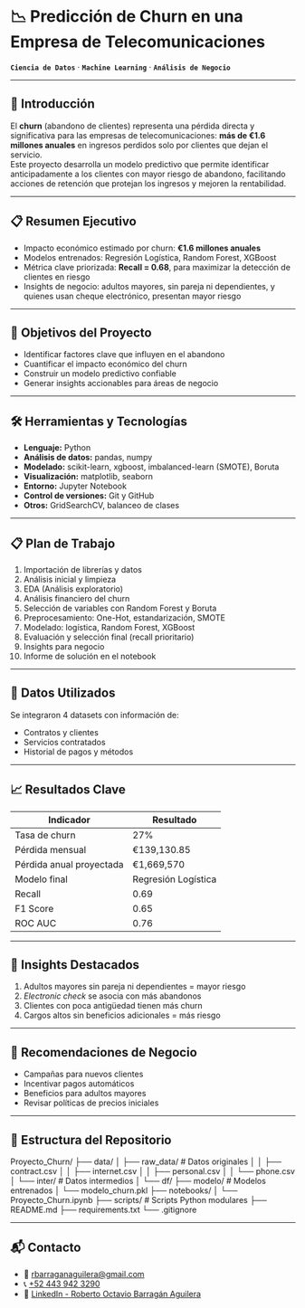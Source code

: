 # 📉 Predicción de Churn en una Empresa de Telecomunicaciones
**`Ciencia de Datos`** · **`Machine Learning`** · **`Análisis de Negocio`**

---

## 🚀 Introducción

El **churn** (abandono de clientes) representa una pérdida directa y significativa para las empresas de telecomunicaciones: **más de €1.6 millones anuales** en ingresos perdidos solo por clientes que dejan el servicio.  
Este proyecto desarrolla un modelo predictivo que permite identificar anticipadamente a los clientes con mayor riesgo de abandono, facilitando acciones de retención que protejan los ingresos y mejoren la rentabilidad.

---

## 📋 Resumen Ejecutivo

- Impacto económico estimado por churn: **€1.6 millones anuales**  
- Modelos entrenados: Regresión Logística, Random Forest, XGBoost  
- Métrica clave priorizada: **Recall = 0.68**, para maximizar la detección de clientes en riesgo  
- Insights de negocio: adultos mayores, sin pareja ni dependientes, y quienes usan cheque electrónico, presentan mayor riesgo

---

## 🎯 Objetivos del Proyecto

- Identificar factores clave que influyen en el abandono
- Cuantificar el impacto económico del churn
- Construir un modelo predictivo confiable
- Generar insights accionables para áreas de negocio

---

## 🛠️ Herramientas y Tecnologías

- **Lenguaje:** Python  
- **Análisis de datos:** pandas, numpy  
- **Modelado:** scikit-learn, xgboost, imbalanced-learn (SMOTE), Boruta  
- **Visualización:** matplotlib, seaborn  
- **Entorno:** Jupyter Notebook  
- **Control de versiones:** Git y GitHub  
- **Otros:** GridSearchCV, balanceo de clases

---

## 📋 Plan de Trabajo

1. Importación de librerías y datos
2. Análisis inicial y limpieza
3. EDA (Análisis exploratorio)
4. Análisis financiero del churn
5. Selección de variables con Random Forest y Boruta
6. Preprocesamiento: One-Hot, estandarización, SMOTE
7. Modelado: logística, Random Forest, XGBoost
8. Evaluación y selección final (recall prioritario)
9. Insights para negocio
10. Informe de solución en el notebook

---

## 🧩 Datos Utilizados

Se integraron 4 datasets con información de:

- Contratos y clientes
- Servicios contratados
- Historial de pagos y métodos

---

## 📈 Resultados Clave

| Indicador                | Resultado         |
|-------------------------|-------------------|
| Tasa de churn           | 27%               |
| Pérdida mensual         | €139,130.85       |
| Pérdida anual proyectada| €1,669,570        |
| Modelo final            | Regresión Logística |
| Recall                  | 0.69              |
| F1 Score                | 0.65              |
| ROC AUC                 | 0.76              |

---

## 🧠 Insights Destacados

1. Adultos mayores sin pareja ni dependientes = mayor riesgo  
2. *Electronic check* se asocia con más abandonos  
3. Clientes con poca antigüedad tienen más churn  
4. Cargos altos sin beneficios adicionales = más riesgo

---

## 💼 Recomendaciones de Negocio

- Campañas para nuevos clientes
- Incentivar pagos automáticos
- Beneficios para adultos mayores
- Revisar políticas de precios iniciales

---

## 📁 Estructura del Repositorio

Proyecto_Churn/
├── data/
│ ├── raw_data/ # Datos originales
│ │ ├── contract.csv
│ │ ├── internet.csv
│ │ ├── personal.csv
│ │ └── phone.csv
│ └── inter/ # Datos intermedios
│ └── df/
├── modelo/ # Modelos entrenados
│ └── modelo_churn.pkl
├── notebooks/
│ └── Proyecto_Churn.ipynb
├── scripts/ # Scripts Python modulares
├── README.md
├── requirements.txt
└── .gitignore

---

## 📬 Contacto

- 📧 [rbarraganaguilera@gmail.com](mailto:rbarraganaguilera@gmail.com)  
- 📞 [+52 443 942 3290](tel:+524439423290)  
- 💼 [LinkedIn - Roberto Octavio Barragán Aguilera](https://www.linkedin.com/in/roberto-octavio-barragan-aguilera/)
